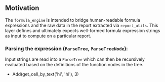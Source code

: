 ## Motivation

The `formula_engine` is intended to bridge human-readable formula expressions
and the raw data in the report extracted via `report_utils`. This layer defines
and ultimately expects well-formed formula expression strings as input to
compute on a particular report.

### Parsing the expression (`ParseTree`, `ParseTreeNode`):

Input strings are read into a `ParseTree` which can then be recursively
evaluated based on the definitions of the function nodes in the tree.

- Add(get_cell_by_text('hi', 'hi'), 3)
